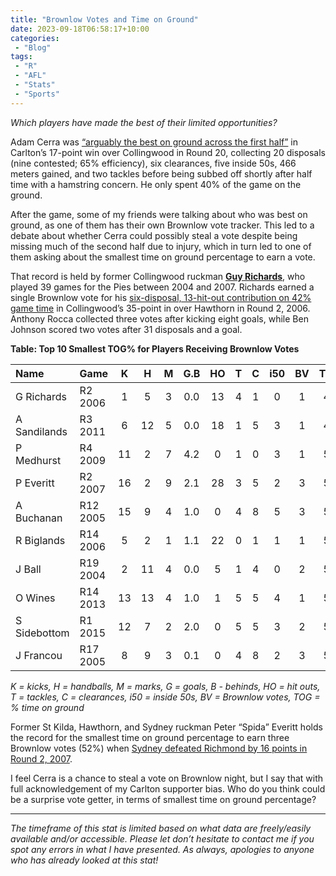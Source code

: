 ```yaml
---
title: "Brownlow Votes and Time on Ground"
date: 2023-09-18T06:58:17+10:00
categories:
 - "Blog"
tags:
 - "R"
 - "AFL" 
 - "Stats"
 - "Sports"
---
```


*Which players have made the best of their limited opportunities?*

<!--more-->

Adam Cerra was [“arguably the best on ground across the first half”](https://www.afl.com.au/afl/matches/4948#match-report) in Carlton’s 17-point win over Collingwood in Round 20, collecting 20 disposals (nine contested; 65% efficiency), six clearances, five inside 50s, 466 meters gained, and two tackles before being subbed off shortly after half time with a hamstring concern. He only spent 40% of the game on the ground. 

After the game, some of my friends were talking about who was best on ground, as one of them has their own Brownlow vote tracker. This led to a debate about whether Cerra could possibly steal a vote despite being missing much of the second half due to injury, which in turn led to one of them asking about the smallest time on ground percentage to earn a vote.

That record is held by former Collingwood ruckman **[Guy Richards](https://afltables.com/afl/stats/players/G/Guy_Richards.html)**, who played 39 games for the Pies between 2004 and 2007. Richards earned a single Brownlow vote for his [six-disposal, 13-hit-out contribution on 42% game time](https://afltables.com/afl/stats/games/2006/041020060409.html) in Collingwood’s 35-point in over Hawthorn in Round 2, 2006. Anthony Rocca collected three votes after kicking eight goals, while Ben Johnson scored two votes after 31 disposals and a goal.

**Table: Top 10 Smallest TOG% for Players Receiving Brownlow Votes**
<center>

| Name         | Game     |	K   | H   |	M   | G.B |	HO  | T	  | C   | i50 |	BV  | TOG |
| :----------- | :------- | :-: | :-: | :-: | :-: | :-: | :-: | :-: | :-: | :-: | :-: |
| G Richards   | R2 2006  | 1   | 5   | 3   | 0.0 |	13  | 4   |	1   | 0   |	1   | 42  |
| A Sandilands | R3 2011  | 6   | 12  |	5   | 0.0 |	18  | 1   |	5   | 3   |	1   | 48  |
| P Medhurst   | R4 2009  | 11  | 2	  | 7   | 4.2 |	0   | 1   |	0   | 3   |	1   | 52  |
| P Everitt    | R2 2007  | 16  | 2	  | 9   | 2.1 |	28  | 3   |	5   | 2	  | 3   | 52  |
| A Buchanan   | R12 2005 | 15  | 9	  | 4   | 1.0 |	0   | 4   |	8   | 5   |	3   | 53  | 
| R Biglands   | R14 2006 | 5   | 2	  | 1   | 1.1 |	22  | 0   |	1   | 1   |	1   | 54  |
| J Ball       | R19 2004 | 2   | 11  |	4   | 0.0 |	5   | 1   |	4   | 0   |	2   | 54  |
| O Wines      | R14 2013 | 13  | 13  | 4   | 1.0 |	1   | 5   |	5   | 4   |	1   | 55  |
| S Sidebottom | R1 2015  | 12  | 7	  | 2   | 2.0 |	0   | 5   |	5   | 3   |	2   | 55  |
| J Francou    | R17 2005 | 8   | 9	  | 3   | 0.1 |	0   | 4   | 8   | 2   |	3   | 56  |

</center>

*K = kicks, H = handballs, M = marks, G = goals, B - behinds, HO = hit outs, T = tackles, C = clearances, i50 = inside 50s, BV = Brownlow votes, TOG = % time on ground*

Former St Kilda, Hawthorn, and Sydney ruckman Peter “Spida” Everitt holds the record for the smallest time on ground percentage to earn three Brownlow votes (52%) when [Sydney defeated Richmond by 16 points in Round 2, 2007](https://afltables.com/afl/stats/games/2007/141620070407.html). 

I feel Cerra is a chance to steal a vote on Brownlow night, but I say that with full acknowledgement of my Carlton supporter bias. Who do you think could be a surprise vote getter, in terms of smallest time on ground percentage?

--- 

*The timeframe of this stat is limited based on what data are freely/easily available and/or accessible. Please let don’t hesitate to contact me if you spot any errors in what I have presented. As always, apologies to anyone who has already looked at this stat!*
